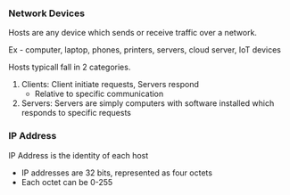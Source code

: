 ### Network Devices
Hosts are any device which sends or receive traffic over a network.

Ex - computer, laptop, phones, printers, servers, cloud server, IoT devices

Hosts typicall fall in 2 categories.
1. Clients: Client initiate requests, Servers respond
    - Relative to specific communication
2. Servers: Servers are simply computers with software installed which responds to specific requests

### IP Address

IP Address is the identity of each host
- IP addresses are 32 bits, represented as four octets
- Each octet can be 0-255



